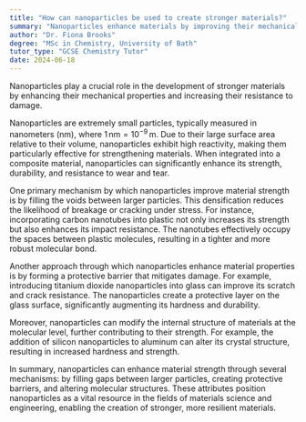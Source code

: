 ```yaml
---
title: "How can nanoparticles be used to create stronger materials?"
summary: "Nanoparticles enhance materials by improving their mechanical properties and increasing resistance to damage, resulting in stronger and more durable materials."
author: "Dr. Fiona Brooks"
degree: "MSc in Chemistry, University of Bath"
tutor_type: "GCSE Chemistry Tutor"
date: 2024-06-18
---
```


Nanoparticles play a crucial role in the development of stronger materials by enhancing their mechanical properties and increasing their resistance to damage.

Nanoparticles are extremely small particles, typically measured in nanometers (nm), where $1 \, \text{nm} = 10^{-9} \, \text{m}$. Due to their large surface area relative to their volume, nanoparticles exhibit high reactivity, making them particularly effective for strengthening materials. When integrated into a composite material, nanoparticles can significantly enhance its strength, durability, and resistance to wear and tear.

One primary mechanism by which nanoparticles improve material strength is by filling the voids between larger particles. This densification reduces the likelihood of breakage or cracking under stress. For instance, incorporating carbon nanotubes into plastic not only increases its strength but also enhances its impact resistance. The nanotubes effectively occupy the spaces between plastic molecules, resulting in a tighter and more robust molecular bond.

Another approach through which nanoparticles enhance material properties is by forming a protective barrier that mitigates damage. For example, introducing titanium dioxide nanoparticles into glass can improve its scratch and crack resistance. The nanoparticles create a protective layer on the glass surface, significantly augmenting its hardness and durability.

Moreover, nanoparticles can modify the internal structure of materials at the molecular level, further contributing to their strength. For example, the addition of silicon nanoparticles to aluminum can alter its crystal structure, resulting in increased hardness and strength.

In summary, nanoparticles can enhance material strength through several mechanisms: by filling gaps between larger particles, creating protective barriers, and altering molecular structures. These attributes position nanoparticles as a vital resource in the fields of materials science and engineering, enabling the creation of stronger, more resilient materials.
    